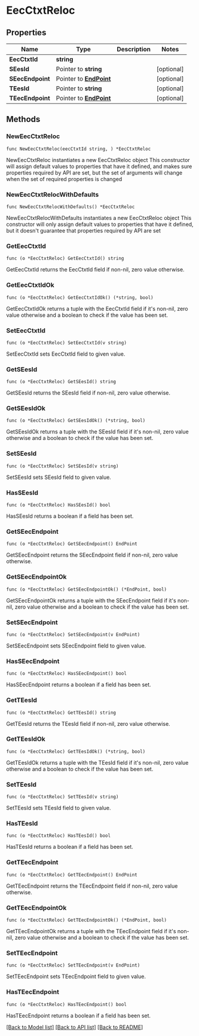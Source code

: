 # EecCtxtReloc

## Properties

Name | Type | Description | Notes
------------ | ------------- | ------------- | -------------
**EecCtxtId** | **string** |  | 
**SEesId** | Pointer to **string** |  | [optional] 
**SEecEndpoint** | Pointer to [**EndPoint**](EndPoint.md) |  | [optional] 
**TEesId** | Pointer to **string** |  | [optional] 
**TEecEndpoint** | Pointer to [**EndPoint**](EndPoint.md) |  | [optional] 

## Methods

### NewEecCtxtReloc

`func NewEecCtxtReloc(eecCtxtId string, ) *EecCtxtReloc`

NewEecCtxtReloc instantiates a new EecCtxtReloc object
This constructor will assign default values to properties that have it defined,
and makes sure properties required by API are set, but the set of arguments
will change when the set of required properties is changed

### NewEecCtxtRelocWithDefaults

`func NewEecCtxtRelocWithDefaults() *EecCtxtReloc`

NewEecCtxtRelocWithDefaults instantiates a new EecCtxtReloc object
This constructor will only assign default values to properties that have it defined,
but it doesn't guarantee that properties required by API are set

### GetEecCtxtId

`func (o *EecCtxtReloc) GetEecCtxtId() string`

GetEecCtxtId returns the EecCtxtId field if non-nil, zero value otherwise.

### GetEecCtxtIdOk

`func (o *EecCtxtReloc) GetEecCtxtIdOk() (*string, bool)`

GetEecCtxtIdOk returns a tuple with the EecCtxtId field if it's non-nil, zero value otherwise
and a boolean to check if the value has been set.

### SetEecCtxtId

`func (o *EecCtxtReloc) SetEecCtxtId(v string)`

SetEecCtxtId sets EecCtxtId field to given value.


### GetSEesId

`func (o *EecCtxtReloc) GetSEesId() string`

GetSEesId returns the SEesId field if non-nil, zero value otherwise.

### GetSEesIdOk

`func (o *EecCtxtReloc) GetSEesIdOk() (*string, bool)`

GetSEesIdOk returns a tuple with the SEesId field if it's non-nil, zero value otherwise
and a boolean to check if the value has been set.

### SetSEesId

`func (o *EecCtxtReloc) SetSEesId(v string)`

SetSEesId sets SEesId field to given value.

### HasSEesId

`func (o *EecCtxtReloc) HasSEesId() bool`

HasSEesId returns a boolean if a field has been set.

### GetSEecEndpoint

`func (o *EecCtxtReloc) GetSEecEndpoint() EndPoint`

GetSEecEndpoint returns the SEecEndpoint field if non-nil, zero value otherwise.

### GetSEecEndpointOk

`func (o *EecCtxtReloc) GetSEecEndpointOk() (*EndPoint, bool)`

GetSEecEndpointOk returns a tuple with the SEecEndpoint field if it's non-nil, zero value otherwise
and a boolean to check if the value has been set.

### SetSEecEndpoint

`func (o *EecCtxtReloc) SetSEecEndpoint(v EndPoint)`

SetSEecEndpoint sets SEecEndpoint field to given value.

### HasSEecEndpoint

`func (o *EecCtxtReloc) HasSEecEndpoint() bool`

HasSEecEndpoint returns a boolean if a field has been set.

### GetTEesId

`func (o *EecCtxtReloc) GetTEesId() string`

GetTEesId returns the TEesId field if non-nil, zero value otherwise.

### GetTEesIdOk

`func (o *EecCtxtReloc) GetTEesIdOk() (*string, bool)`

GetTEesIdOk returns a tuple with the TEesId field if it's non-nil, zero value otherwise
and a boolean to check if the value has been set.

### SetTEesId

`func (o *EecCtxtReloc) SetTEesId(v string)`

SetTEesId sets TEesId field to given value.

### HasTEesId

`func (o *EecCtxtReloc) HasTEesId() bool`

HasTEesId returns a boolean if a field has been set.

### GetTEecEndpoint

`func (o *EecCtxtReloc) GetTEecEndpoint() EndPoint`

GetTEecEndpoint returns the TEecEndpoint field if non-nil, zero value otherwise.

### GetTEecEndpointOk

`func (o *EecCtxtReloc) GetTEecEndpointOk() (*EndPoint, bool)`

GetTEecEndpointOk returns a tuple with the TEecEndpoint field if it's non-nil, zero value otherwise
and a boolean to check if the value has been set.

### SetTEecEndpoint

`func (o *EecCtxtReloc) SetTEecEndpoint(v EndPoint)`

SetTEecEndpoint sets TEecEndpoint field to given value.

### HasTEecEndpoint

`func (o *EecCtxtReloc) HasTEecEndpoint() bool`

HasTEecEndpoint returns a boolean if a field has been set.


[[Back to Model list]](../README.md#documentation-for-models) [[Back to API list]](../README.md#documentation-for-api-endpoints) [[Back to README]](../README.md)


